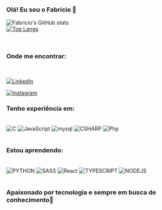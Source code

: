 ### Olá! Eu sou o Fabricio 👋

![Fabricio's GitHub stats](https://github-readme-stats.vercel.app/api?username=fabzdv&show_icons=true&theme=dark)<br>
[![Top Langs](https://github-readme-stats.vercel.app/api/top-langs/?username=fabzdv&layout=donut)](https://github.com/anuraghazra/github-readme-stats)

<br>

### Onde me encontrar:

<br>

[![Linkedin](https://img.shields.io/badge/LinkedIn-0077B5?style=for-the-badge&logo=linkedin&logoColor=white)](https://www.linkedin.com/in/fabzdv)

[![Instagram](https://img.shields.io/badge/Instagram-E4405F?style=for-the-badge&logo=instagram&logoColor=white)](https://www.instagram.com/Fabzdv/)

### Tenho experiência em:

<div style="display: inline_block"><br>
  <img align="center" alt="C" src="https://img.shields.io/badge/C-00599C?style=for-the-badge&logo=c&logoColor=white" />
  <img align="center" alt="JavaScript" src="https://img.shields.io/badge/JavaScript-F7DF1E?style=for-the-badge&logo=javascript&logoColor=black" />
  <img align="center" alt="mysql" src="https://img.shields.io/badge/MySQL-00000F?style=for-the-badge&logo=mysql&logoColor=white" />
  <img align="center" alt="CSHARP" src="https://img.shields.io/badge/C%23-239120?style=for-the-badge&logo=c-sharp&logoColor=white" />
  <img align="center" alt="Php" src="https://img.shields.io/badge/PHP-777BB4?style=for-the-badge&logo=php&logoColor=white" />
</div>
<br>

### Estou aprendendo:

<div style="display: inline_block"><br>
  <img align="center" alt="PYTHON" src="https://img.shields.io/badge/Python-3776AB?style=for-the-badge&logo=python&logoColor=white" />
  <img align="center" alt="SASS" src="https://img.shields.io/badge/Sass-CC6699?style=for-the-badge&logo=sass&logoColor=white" />
  <img align="center" alt="React" src="https://img.shields.io/badge/React-20232A?style=for-the-badge&logo=react&logoColor=61DAFB" />
  <img align="center" alt="TYPESCRIPT" src="https://img.shields.io/badge/TypeScript-007ACC?style=for-the-badge&logo=typescript&logoColor=white" />
  <img align="center" alt="NODEJS" src="https://img.shields.io/badge/Node.js-43853D?style=for-the-badge&logo=node.js&logoColor=white" />
</div>
<br>

### Apaixonado por tecnologia e sempre em busca de conhecimento💖
